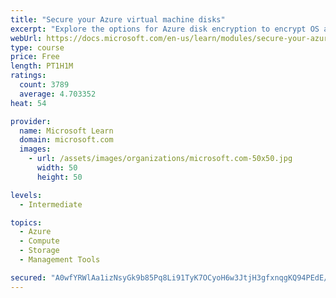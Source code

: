 ```yaml
---
title: "Secure your Azure virtual machine disks"
excerpt: "Explore the options for Azure disk encryption to encrypt OS and data disks on existing and new virtual machines."
webUrl: https://docs.microsoft.com/en-us/learn/modules/secure-your-azure-virtual-machine-disks/
type: course
price: Free
length: PT1H1M
ratings:
  count: 3789
  average: 4.703352
heat: 54

provider:
  name: Microsoft Learn
  domain: microsoft.com
  images:
    - url: /assets/images/organizations/microsoft.com-50x50.jpg
      width: 50
      height: 50

levels:
  - Intermediate

topics:
  - Azure
  - Compute
  - Storage
  - Management Tools

secured: "A0wfYRWlAa1izNsyGk9b85Pq8Li91TyK7OCyoH6w3JtjH3gfxnqgKQ94PEdE/iSok9GRXv2vV093Js3XQZGuJmsCkH3JrMXneoQUAlzqrDgXoGgN4DTliq0DLFDzCIZAHlAldgsmdBPtx1ILyH51I8TgwtfiMoefI7BD6wQ3IOYBfUVkCAFKFJ7243E0uzCeZeJfVtir9Xb3xkAyd6t7AemddK3yJ2l0rAw7co5+0NLiOTysk2Dl8ox/jPFL+VX2gK1a5NK4wpmrY2PiFeC8RXClIOBfdBEDfHoEHPWs8QkOBRd5WS6Sz8N1NXN4TbWZtFNdDJLRuNUFebvokyLERde5KyBcB6DA34oSv7ZUC2M3IECezNtn04ovrjRDq4m3l4iGnI5UGF/lex3737xj3vPTzcSevsjNkNM/4ONOOAk=;HLbVFgC/J6mDf91cQ+xIpA=="
---
```


